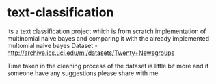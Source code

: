 # text-classification
its a text classification project which is from scratch implementation of multinomial naive bayes and comparing it with the already implemented multomial naive bayes
Dataset - http://archive.ics.uci.edu/ml/datasets/Twenty+Newsgroups

Time taken in the cleaning process of the dataset is little bit more and if someone have any suggestions please share with me
